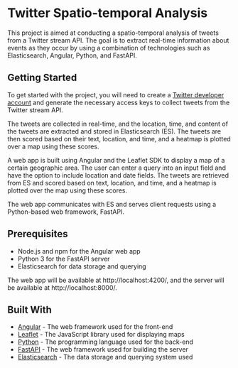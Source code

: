 # Twitter Spatio-temporal Analysis
This project is aimed at conducting a spatio-temporal analysis of tweets from a Twitter stream API. The goal is to extract real-time information about events as they occur by using a combination of technologies such as Elasticsearch, Angular, Python, and FastAPI.

## Getting Started
To get started with the project, you will need to create a [Twitter developer account](https://developer.twitter.com/) and generate the necessary access keys to collect tweets from the Twitter stream API.

The tweets are collected in real-time, and the location, time, and content of the tweets are extracted and stored in Elasticsearch (ES). The tweets are then scored based on their text, location, and time, and a heatmap is plotted over a map using these scores.

A web app is built using Angular and the Leaflet SDK to display a map of a certain geographic area. The user can enter a query into an input field and have the option to include location and date fields. The tweets are retrieved from ES and scored based on text, location, and time, and a heatmap is plotted over the map using these scores.

The web app communicates with ES and serves client requests using a Python-based web framework, FastAPI.

## Prerequisites
- Node.js and npm for the Angular web app
- Python 3 for the FastAPI server
- Elasticsearch for data storage and querying

The web app will be available at http://localhost:4200/, and the server will be available at http://localhost:8000/.

## Built With
 - [Angular](https://angular.io/) - The web framework used for the front-end
 - [Leaflet](https://leafletjs.com/) - The JavaScript library used for displaying maps
 - [Python](https://www.python.org/) - The programming language used for the back-end
 - [FastAPI](https://fastapi.tiangolo.com/) - The web framework used for building the server
 - [Elasticsearch](https://www.elastic.co/) - The data storage and querying system used
